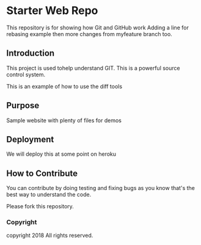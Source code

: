 # Starter Web Repo

This repository is for showing how Git and GitHub work
Adding a line for rebasing example
then more changes from myfeature branch too.

## Introduction

This project is used tohelp understand GIT. This is
a powerful source control system.

This is an example of how to use the diff tools

## Purpose

Sample website with plenty of files for demos

## Deployment

We will deploy this at some point on heroku

## How to Contribute

You can contribute by doing testing and fixing bugs
as you know that's the best way to understand the code.

Please fork this repository.

### Copyright
copyright 2018 All rights reserved.

